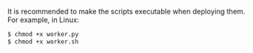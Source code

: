 It is recommended to make the scripts executable when deploying them. For
example, in Linux:

```bash
$ chmod +x worker.py
$ chmod +x worker.sh
```

